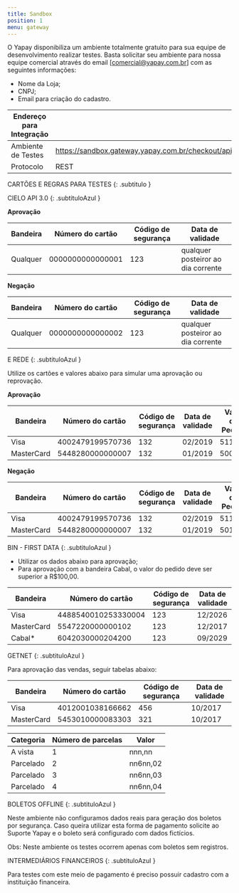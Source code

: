 ```yaml
---
title: Sandbox
position: 1
menu: gateway
---
```


O Yapay disponibiliza um ambiente totalmente gratuito para sua equipe de desenvolvimento realizar testes. Basta solicitar seu ambiente para nossa equipe comercial através do email [comercial@yapay.com.br] com as seguintes informações:

* Nome da Loja;
* CNPJ;
* Email para criação do cadastro.


| Endereço para Integração  |                                                                                         |
|---------------------------|-----------------------------------------------------------------|
| Ambiente de Testes        | https://sandbox.gateway.yapay.com.br/checkout/api/v3/transacao  |
| Protocolo                 | REST                                                            |


CARTÕES E REGRAS PARA TESTES
{: .subtitulo }

CIELO API 3.0
{: .subtituloAzul }

**Aprovação**

| Bandeira  | Número do cartão  | Código de segurança  | Data de validade                    |
|-----------|-------------------|----------------------|-------------------------------------|
| Qualquer  | 0000000000000001  | 123                  | qualquer posteiror ao dia corrente  |


**Negação**

| Bandeira | Número do cartão | Código de segurança | Data de validade                    | 
| ---------|------------------|---------------------|-------------------------------------|
| Qualquer | 0000000000000002 | 123                 | qualquer posteiror ao dia corrente  |


E REDE
{: .subtituloAzul }

Utilize os cartões e valores abaixo para simular uma aprovação ou reprovação.


**Aprovação**

| Bandeira   | Número do cartão | Código de segurança | Data de validade | Valor do Pedido |
|------------|------------------|---------------------|------------------|-----------------|
| Visa       | 4002479199570736 | 132                 | 02/2019          | 511100          |
| MasterCard | 5448280000000007 | 132                 | 01/2019          | 500900          |


**Negação**

| Bandeira   | Número do cartão | Código de segurança | Data de validade | Valor do Pedido |
|------------|------------------|---------------------|------------------|-----------------|
| Visa       | 4002479199570736 | 132                 | 02/2019          | 511201          |
| MasterCard | 5448280000000007 | 132                 | 01/2019          | 501001          |



BIN - FIRST DATA
{: .subtituloAzul }

* Utilizar os dados abaixo para aprovação;
* Para aprovação com a bandeira Cabal, o valor do pedido deve ser superior a R$100,00.

| Bandeira   | Número do cartão     | Código de segurança  | Data de validade |
|------------|----------------------|----------------------|------------------|
| Visa       | 4488540010253330004  | 123                  | 12/2026          |
| MasterCard | 5547220000000102     | 123                  | 12/2017          |
| Cabal*     | 6042030000204200     | 123                  | 09/2029          |


GETNET
{: .subtituloAzul }

Para aprovação das vendas, seguir tabelas abaixo:

| Bandeira   | Número do cartão | Código de segurança | Data de validade |
|------------|------------------|---------------------|------------------|
| Visa       | 4012001038166662 | 456                 | 10/2017          |
| MasterCard | 5453010000083303 | 321                 | 10/2017          |


| Categoria  | Número de parcelas | Valor    |
|------------|--------------------|----------| 
| A vista    |  1                 | nnn,nn   |
| Parcelado  |  2                 | nn6nn,02 |
| Parcelado  |  3                 | nn6nn,03 |
| Parcelado  |  4                 | nn6nn,04 |


BOLETOS OFFLINE
{: .subtituloAzul }

Neste ambiente não configuramos dados reais para geração dos boletos por segurança. Caso queira utilizar esta forma de pagamento solicite ao Suporte Yapay e o boleto será configurado com dados fictícios.

Obs: Neste ambiente os testes ocorrem apenas com boletos sem registros.

INTERMEDIÁRIOS FINANCEIROS
{: .subtituloAzul }

Para testes com este meio de pagamento é preciso possuir cadastro com a instituição financeira.

